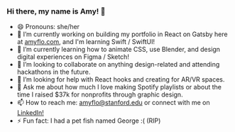 ### Hi there, my name is Amy! 👋

- 😄  Pronouns: she/her
- 🔭  I’m currently working on building my portfolio in React on Gatsby here at [amyflo.com](https://www.amyflo.com/), and I'm learning Swift / SwiftUI!
- 🌱  I’m currently learning how to animate CSS, use Blender, and design digital experiences on Figma / Sketch!
- 👯  I’m looking to collaborate on anything design-related and attending hackathons in the future.
- 🤔  I’m looking for help with React hooks and creating for AR/VR spaces.
- 💬  Ask me about how much I love making Spotify playlists or about the time I raised $37k for nonprofits through graphic design.
- 📫  How to reach me: [amyflo@stanford.edu](mailto:amyflo@stanford.edu) or connect with me on [LinkedIn!](https://www.linkedin.com/in/amyflo/)
- ⚡ Fun fact: I had a pet fish named George :( (RIP)


